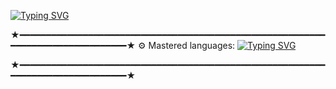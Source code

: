 [![Typing SVG](https://readme-typing-svg.demolab.com?font=Fira+Code&size=25&duration=7000&pause=1000&color=00F716&width=435&lines=COLDZSDEV)](https://git.io/typing-svg)

★━━━━━━━━━━━━━━━━━━━━━━━━━━━━━━━━━━━━━━━━━━━━━━━━━━━━━━━━━━━━━━━━━━━━━━━━━━━━━━━━★
⚙️ Mastered languages:
[![Typing SVG](https://readme-typing-svg.demolab.com?font=Fira+Code&size=25&duration=1000&pause=50&color=F73131&width=435&lines=javascript;python;lua)](https://git.io/typing-svg)

★━━━━━━━━━━━━━━━━━━━━━━━━━━━━━━━━━━━━━━━━━━━━━━━━━━━━━━━━━━━━━━━━━━━━━━━━━━━━━━━━★

